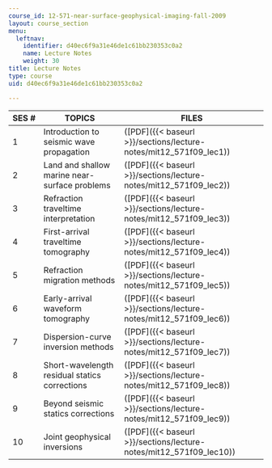 ```yaml
---
course_id: 12-571-near-surface-geophysical-imaging-fall-2009
layout: course_section
menu:
  leftnav:
    identifier: d40ec6f9a31e46de1c61bb230353c0a2
    name: Lecture Notes
    weight: 30
title: Lecture Notes
type: course
uid: d40ec6f9a31e46de1c61bb230353c0a2

---
```


| SES # | TOPICS | FILES |
| --- | --- | --- |
| 1 | Introduction to seismic wave propagation | ([PDF]({{< baseurl >}}/sections/lecture-notes/mit12_571f09_lec1)) |
| 2 | Land and shallow marine near-surface problems | ([PDF]({{< baseurl >}}/sections/lecture-notes/mit12_571f09_lec2)) |
| 3 | Refraction traveltime interpretation | ([PDF]({{< baseurl >}}/sections/lecture-notes/mit12_571f09_lec3)) |
| 4 | First-arrival traveltime tomography | ([PDF]({{< baseurl >}}/sections/lecture-notes/mit12_571f09_lec4)) |
| 5 | Refraction migration methods | ([PDF]({{< baseurl >}}/sections/lecture-notes/mit12_571f09_lec5)) |
| 6 | Early-arrival waveform tomography | ([PDF]({{< baseurl >}}/sections/lecture-notes/mit12_571f09_lec6)) |
| 7 | Dispersion-curve inversion methods | ([PDF]({{< baseurl >}}/sections/lecture-notes/mit12_571f09_lec7)) |
| 8 | Short-wavelength residual statics corrections | ([PDF]({{< baseurl >}}/sections/lecture-notes/mit12_571f09_lec8)) |
| 9 | Beyond seismic statics corrections | ([PDF]({{< baseurl >}}/sections/lecture-notes/mit12_571f09_lec9)) |
| 10 | Joint geophysical inversions | ([PDF]({{< baseurl >}}/sections/lecture-notes/mit12_571f09_lec10))
